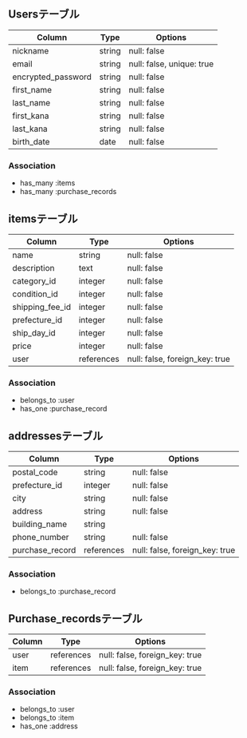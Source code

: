 ## Usersテーブル

|Column             |Type         |Options                  |
|-------------------|-------------|-------------------------|
|nickname           |string       |null: false              |
|email              |string       |null: false, unique: true|
|encrypted_password |string       |null: false              |
|first_name         |string       |null: false| 
|last_name          |string       |null: false|
|first_kana         |string       |null: false| 
|last_kana          |string       |null: false|
|birth_date         |date         |null: false|


### Association
- has_many :items
- has_many :purchase_records

## itemsテーブル

|Column             |Type         |Options                  |
|-------------------|-------------|-------------------------|
|name               |string       |null: false|
|description        |text         |null: false|
|category_id        |integer      |null: false| 
|condition_id       |integer      |null: false|
|shipping_fee_id    |integer	    |null: false|
|prefecture_id      |integer	    |null: false|
|ship_day_id       |integer       |null: false|
|price              |integer	    |null: false|
|user               |references	  |null: false, foreign_key: true|



### Association
- belongs_to :user
- has_one :purchase_record

## addressesテーブル

|Column	          |Type	     |Options|
|-----------------|----------|-------|
|postal_code	    |string	   |null: false|
|prefecture_id    |integer   |null: false|
|city	            |string	   |null: false|
|address	        |string	   |null: false|
|building_name    |string	   ||
|phone_number	    |string	   |null: false|
|purchase_record  |references|null: false, foreign_key: true|


### Association
- belongs_to :purchase_record

## Purchase_recordsテーブル
|Column	      |Type	     |Options|
|-------------|----------|-------|
|user 	      |references|null: false, foreign_key: true|
|item 	      |references|null: false, foreign_key: true|

### Association
- belongs_to :user
- belongs_to :item
- has_one :address

